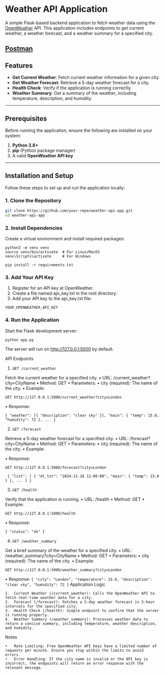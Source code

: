 # Weather API Application

A simple Flask-based backend application to fetch weather data using the [OpenWeather](https://openweathermap.org/api) API. This application includes
endpoints to get current weather, a weather forecast, and a weather summary for a specified city.

[Postman](https://www.postman.com/security-participant-51247175/uilabs/collection/z71dui8/weather-api?action=share&creator=39826647)
---

## Features

- **Get Current Weather**: Fetch current weather information for a given city.
- **Get Weather Forecast**: Retrieve a 5-day weather forecast for a city.
- **Health Check**: Verify if the application is running correctly.
- **Weather Summary**: Get a summary of the weather, including temperature, description, and humidity.

---

## Prerequisites

Before running the application, ensure the following are installed on your system:

1. **Python 3.8+**
2. **pip** (Python package manager)
3. A valid **OpenWeather API key**

---

## Installation and Setup

Follow these steps to set up and run the application locally:

### 1. Clone the Repository

```bash
git clone https://github.com/your-repo/weather-api-app.git
cd weather-api-app
```

### 2. Install Dependencies

Create a virtual environment and install required packages:

```
python3 -m venv venv
source venv/bin/activate  # For Linux/MacOS
venv\Scripts\activate     # For Windows

pip install -r requirements.txt
```

### 3. Add Your API Key

1. Register for an API key at OpenWeather.
2. Create a file named api_key.txt in the root directory.
3. Add your API key to the api_key.txt file:

```
YOUR_OPENWEATHER_API_KEY
```

### 4. Run the Application

Start the Flask development server:

`python app.py`

The server will run on http://127.0.0.1:5000 by default.

API Endpoints

1. `GET /current_weather`

Fetch the current weather for a specified city.
• URL: /current_weather?city=CityName
• Method: GET
• Parameters:
• city (required): The name of the city.
• Example:

```
GET http://127.0.0.1:5000/current_weather?city=London
```

• Response:

`{ "weather": [{ "description": "clear sky" }], "main": { "temp": 15.0, "humidity": 72 }, ... }`

2. `GET /forecast`

Retrieve a 5-day weather forecast for a specified city.
• URL: /forecast?city=CityName
• Method: GET
• Parameters:
• city (required): The name of the city.
• Example:

• Response:

```
GET http://127.0.0.1:5000/forecast?city=London
```

`
{
"list": [
{ "dt_txt": "2024-11-18 12:00:00", "main": { "temp": 15.0 } },
...
]
}`

3. `GET /health`

Verify that the application is running.
• URL: /health
• Method: GET
• Example:

```
GET http://127.0.0.1:5000/health
```

• Response:

`{ "status": "ok" }`

4. `GET /weather_summary`

Get a brief summary of the weather for a specified city.
• URL: /weather_summary?city=CityName
• Method: GET
• Parameters:
• city (required): The name of the city.
• Example:

```
GET http://127.0.0.1:5000/weather_summary?city=London
```

• Response:
`{ "city": "London", "temperature": 15.0, "description": "clear sky", "humidity": 72 }`
Application Logic

```
1.	Current Weather (/current_weather): Calls the OpenWeather API to fetch real-time weather data for a city.
2.	Forecast (/forecast): Fetches a 5-day weather forecast in 3-hour intervals for the specified city.
3.	Health Check (/health): Simple endpoint to confirm that the server is running properly.
4.	Weather Summary (/weather_summary): Processes weather data to return a concise summary, including temperature, weather description, and humidity.
```

Notes

```
•	Rate Limiting: Free OpenWeather API keys have a limited number of requests per minute. Ensure you stay within the limits to avoid errors.
•	Error Handling: If the city name is invalid or the API key is incorrect, the endpoints will return an error response with the relevant message.
```

